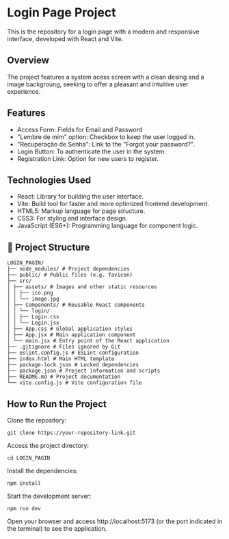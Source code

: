 # Login Page Project

This is the repository for a login page with a modern and responsive interface, developed with React and Vite.

## Overview

The project features a system acess screen with a clean desing and a image backgroung, seeking to offer a pleasant and intuitive user experience.

## Features

- Access Form: Fields for Email and Password
- "Lembre de mim" option: Checkbox to keep the user logged in.
- "Recuperação de Senha": Link to the "Forgot your password?".
- Login Button: To authenticate the user in the system.
- Registration Link: Option for new users to register.

## Technologies Used

- React: Library for building the user interface.
- Vite: Build tool for faster and more optimized frontend development.
- HTML5: Markup language for page structure.
- CSS3: For styling and interface design.
- JavaScript (ES6+): Programming language for component logic.

## 📂 Project Structure

```
LOGIN_PAGIN/
├── node_modules/ # Project dependencies
├── public/ # Public files (e.g. favicon)
├── src/
│ ├── assets/ # Images and other static resources
│ │ ├── ico.png
│ │ └── image.jpg
│ ├── Components/ # Reusable React components
│ │ └── login/
│ │ ├── Login.css
│ │ └── Login.jsx
│ ├── App.css # Global application styles
│ ├── App.jsx # Main application component
│ └── main.jsx # Entry point of the React application
├── .gitignore # Files ignored by Git
├── eslint.config.js # ESLint configuration
├── index.html # Main HTML template
├── package-lock.json # Locked dependencies
├── package.json # Project information and scripts
├── README.md # Project documentation
└── vite.config.js # Vite configuration file
```

## How to Run the Project

Clone the repository:

```
git clone https://your-repository-link.git
```

Access the project directory:

```
cd LOGIN_PAGIN
```

Install the dependencies:

```
npm install
```

Start the development server:

```
npm run dev
```

Open your browser and access http://localhost:5173 (or the port indicated in the terminal) to see the application.
